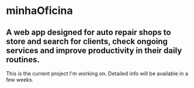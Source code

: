 # minhaOficina
## A web app designed for auto repair shops to store and search for clients, check ongoing services and improve productivity in their daily routines.

This is the current project I'm working on. Detailed info will be available in a few weeks.
